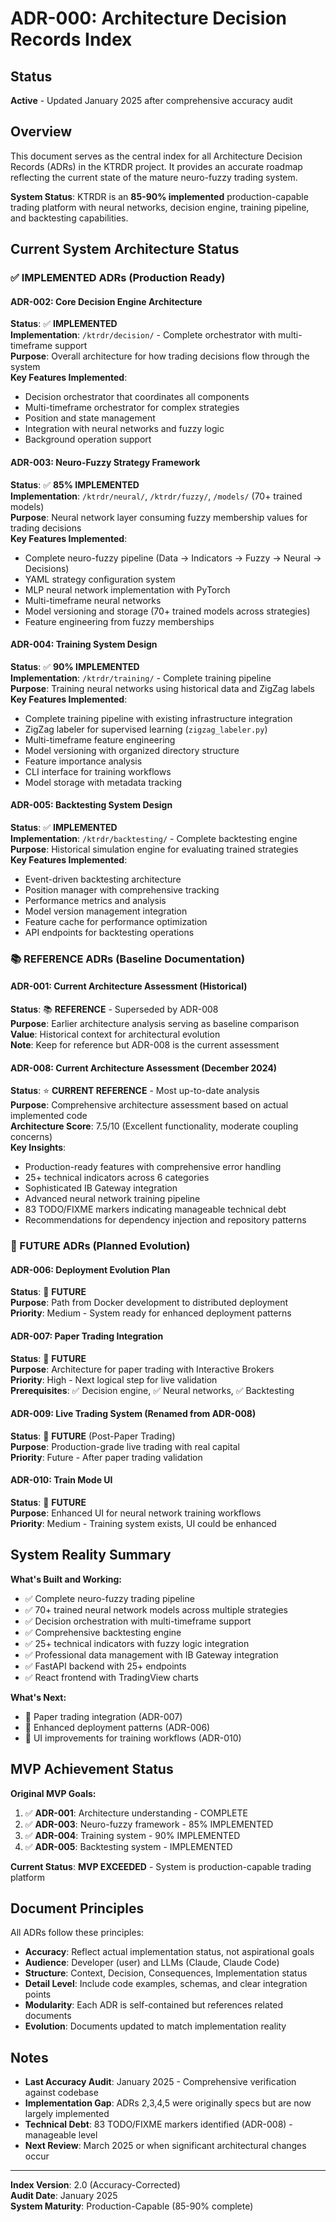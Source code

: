 # ADR-000: Architecture Decision Records Index

## Status
**Active** - Updated January 2025 after comprehensive accuracy audit

## Overview
This document serves as the central index for all Architecture Decision Records (ADRs) in the KTRDR project. It provides an accurate roadmap reflecting the current state of the mature neuro-fuzzy trading system.

**System Status**: KTRDR is an **85-90% implemented** production-capable trading platform with neural networks, decision engine, training pipeline, and backtesting capabilities.

## Current System Architecture Status

### ✅ IMPLEMENTED ADRs (Production Ready)

#### ADR-002: Core Decision Engine Architecture
**Status**: ✅ **IMPLEMENTED**  
**Implementation**: `/ktrdr/decision/` - Complete orchestrator with multi-timeframe support  
**Purpose**: Overall architecture for how trading decisions flow through the system  
**Key Features Implemented**:
- Decision orchestrator that coordinates all components
- Multi-timeframe orchestrator for complex strategies
- Position and state management
- Integration with neural networks and fuzzy logic
- Background operation support

#### ADR-003: Neuro-Fuzzy Strategy Framework  
**Status**: ✅ **85% IMPLEMENTED**  
**Implementation**: `/ktrdr/neural/`, `/ktrdr/fuzzy/`, `/models/` (70+ trained models)  
**Purpose**: Neural network layer consuming fuzzy membership values for trading decisions  
**Key Features Implemented**:
- Complete neuro-fuzzy pipeline (Data → Indicators → Fuzzy → Neural → Decisions)
- YAML strategy configuration system
- MLP neural network implementation with PyTorch
- Multi-timeframe neural networks
- Model versioning and storage (70+ trained models across strategies)
- Feature engineering from fuzzy memberships

#### ADR-004: Training System Design
**Status**: ✅ **90% IMPLEMENTED**  
**Implementation**: `/ktrdr/training/` - Complete training pipeline  
**Purpose**: Training neural networks using historical data and ZigZag labels  
**Key Features Implemented**:
- Complete training pipeline with existing infrastructure integration
- ZigZag labeler for supervised learning (`zigzag_labeler.py`)
- Multi-timeframe feature engineering
- Model versioning with organized directory structure
- Feature importance analysis
- CLI interface for training workflows
- Model storage with metadata tracking

#### ADR-005: Backtesting System Design
**Status**: ✅ **IMPLEMENTED**  
**Implementation**: `/ktrdr/backtesting/` - Complete backtesting engine  
**Purpose**: Historical simulation engine for evaluating trained strategies  
**Key Features Implemented**:
- Event-driven backtesting architecture
- Position manager with comprehensive tracking
- Performance metrics and analysis
- Model version management integration
- Feature cache for performance optimization
- API endpoints for backtesting operations

### 📚 REFERENCE ADRs (Baseline Documentation)

#### ADR-001: Current Architecture Assessment (Historical)
**Status**: 📚 **REFERENCE** - Superseded by ADR-008  
**Purpose**: Earlier architecture analysis serving as baseline comparison  
**Value**: Historical context for architectural evolution  
**Note**: Keep for reference but ADR-008 is the current assessment

#### ADR-008: Current Architecture Assessment (December 2024)
**Status**: ⭐ **CURRENT REFERENCE** - Most up-to-date analysis  
**Purpose**: Comprehensive architecture assessment based on actual implemented code  
**Architecture Score**: 7.5/10 (Excellent functionality, moderate coupling concerns)  
**Key Insights**:
- Production-ready features with comprehensive error handling
- 25+ technical indicators across 6 categories
- Sophisticated IB Gateway integration
- Advanced neural network training pipeline
- 83 TODO/FIXME markers indicating manageable technical debt
- Recommendations for dependency injection and repository patterns

### 🚀 FUTURE ADRs (Planned Evolution)

#### ADR-006: Deployment Evolution Plan
**Status**: 🚀 **FUTURE**  
**Purpose**: Path from Docker development to distributed deployment  
**Priority**: Medium - System ready for enhanced deployment patterns

#### ADR-007: Paper Trading Integration  
**Status**: 🚀 **FUTURE**  
**Purpose**: Architecture for paper trading with Interactive Brokers  
**Priority**: High - Next logical step for live validation  
**Prerequisites**: ✅ Decision engine, ✅ Neural networks, ✅ Backtesting

#### ADR-009: Live Trading System (Renamed from ADR-008)
**Status**: 🚀 **FUTURE** (Post-Paper Trading)  
**Purpose**: Production-grade live trading with real capital  
**Priority**: Future - After paper trading validation

#### ADR-010: Train Mode UI
**Status**: 🚀 **FUTURE**  
**Purpose**: Enhanced UI for neural network training workflows  
**Priority**: Medium - Training system exists, UI could be enhanced

## System Reality Summary

**What's Built and Working:**
- ✅ Complete neuro-fuzzy trading pipeline 
- ✅ 70+ trained neural network models across multiple strategies
- ✅ Decision orchestration with multi-timeframe support
- ✅ Comprehensive backtesting engine
- ✅ 25+ technical indicators with fuzzy logic integration
- ✅ Professional data management with IB Gateway integration
- ✅ FastAPI backend with 25+ endpoints
- ✅ React frontend with TradingView charts

**What's Next:**
- 🚀 Paper trading integration (ADR-007)
- 🚀 Enhanced deployment patterns (ADR-006)  
- 🚀 UI improvements for training workflows (ADR-010)

## MVP Achievement Status

**Original MVP Goals:**
1. ✅ **ADR-001**: Architecture understanding - COMPLETE
2. ✅ **ADR-003**: Neuro-fuzzy framework - 85% IMPLEMENTED
3. ✅ **ADR-004**: Training system - 90% IMPLEMENTED  
4. ✅ **ADR-005**: Backtesting system - IMPLEMENTED

**Current Status**: **MVP EXCEEDED** - System is production-capable trading platform

## Document Principles

All ADRs follow these principles:
- **Accuracy**: Reflect actual implementation status, not aspirational goals
- **Audience**: Developer (user) and LLMs (Claude, Claude Code)
- **Structure**: Context, Decision, Consequences, Implementation status
- **Detail Level**: Include code examples, schemas, and clear integration points
- **Modularity**: Each ADR is self-contained but references related documents
- **Evolution**: Documents updated to match implementation reality

## Notes

- **Last Accuracy Audit**: January 2025 - Comprehensive verification against codebase
- **Implementation Gap**: ADRs 2,3,4,5 were originally specs but are now largely implemented
- **Technical Debt**: 83 TODO/FIXME markers identified (ADR-008) - manageable level
- **Next Review**: March 2025 or when significant architectural changes occur

---

**Index Version**: 2.0 (Accuracy-Corrected)  
**Audit Date**: January 2025  
**System Maturity**: Production-Capable (85-90% complete)